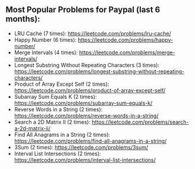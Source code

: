 ## Most Popular Problems for Paypal (last 6 months):
- LRU Cache (7 times): https://leetcode.com/problems/lru-cache/
- Happy Number (6 times): https://leetcode.com/problems/happy-number/
- Merge Intervals (4 times): https://leetcode.com/problems/merge-intervals/
- Longest Substring Without Repeating Characters (3 times): https://leetcode.com/problems/longest-substring-without-repeating-characters/
- Product of Array Except Self (2 times): https://leetcode.com/problems/product-of-array-except-self/
- Subarray Sum Equals K (2 times): https://leetcode.com/problems/subarray-sum-equals-k/
- Reverse Words in a String (2 times): https://leetcode.com/problems/reverse-words-in-a-string/
- Search a 2D Matrix II (2 times): https://leetcode.com/problems/search-a-2d-matrix-ii/
- Find All Anagrams in a String (2 times): https://leetcode.com/problems/find-all-anagrams-in-a-string/
- 3Sum (2 times): https://leetcode.com/problems/3sum/
- Interval List Intersections (2 times): https://leetcode.com/problems/interval-list-intersections/